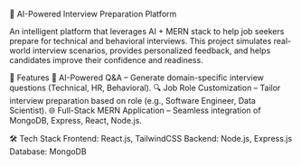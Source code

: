 🚀 AI-Powered Interview Preparation Platform

An intelligent platform that leverages AI + MERN stack to help job seekers prepare for technical and behavioral interviews.
This project simulates real-world interview scenarios, provides personalized feedback, and helps candidates improve their confidence and readiness.

📌 Features
🤖 AI-Powered Q&A – Generate domain-specific interview questions (Technical, HR, Behavioral).
🔍 Job Role Customization – Tailor interview preparation based on role (e.g., Software Engineer, Data Scientist).
🌐 Full-Stack MERN Application – Seamless integration of MongoDB, Express, React, Node.js.

🛠️ Tech Stack
Frontend: React.js, TailwindCSS
Backend: Node.js, Express.js
Database: MongoDB